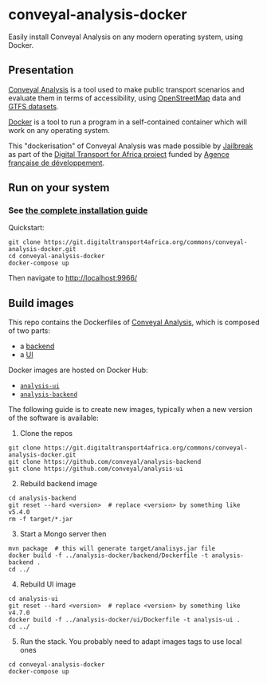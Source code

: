 # conveyal-analysis-docker

Easily install Conveyal Analysis on any modern operating system, using Docker.

## Presentation

[Conveyal Analysis](https://www.conveyal.com/analysis/) is a tool used to make public transport scenarios and evaluate them in terms of accessibility, using [OpenStreetMap](http://openstreetmap.org/) data and [GTFS datasets](https://git.digitaltransport4africa.org/data).

[Docker](docker.com) is a tool to run a program in a self-contained container which will work on any operating system.

This "dockerisation" of Conveyal Analysis was made possible by [Jailbreak](http://jailbreak.paris/) as part of the [Digital Transport for Africa project](http://digitaltransport4africa.org/) funded by [Agence française de développement](https://www.afd.fr/).

## Run on your system

### See [the complete installation guide](/INSTALL.md)

Quickstart:

```
git clone https://git.digitaltransport4africa.org/commons/conveyal-analysis-docker.git
cd conveyal-analysis-docker
docker-compose up
```
Then navigate to [http://localhost:9966/](http://localhost:9966/)

## Build images

This repo contains the Dockerfiles of [Conveyal Analysis](https://www.conveyal.com/analysis/), which is composed of two parts:
- a [backend](https://github.com/conveyal/analysis-backend)
- a [UI](https://github.com/conveyal/analysis-ui)

Docker images are hosted on Docker Hub:
- [`analysis-ui`](https://cloud.docker.com/u/jailbreakparis/repository/docker/jailbreakparis/analysis-ui)
- [`analysis-backend`](https://cloud.docker.com/u/jailbreakparis/repository/docker/jailbreakparis/analysis-backend)

The following guide is to create new images, typically when a new version of the software is available:

1. Clone the repos
```
git clone https://git.digitaltransport4africa.org/commons/conveyal-analysis-docker.git
git clone https://github.com/conveyal/analysis-backend
git clone https://github.com/conveyal/analysis-ui
```
2. Rebuild backend image
```
cd analysis-backend
git reset --hard <version>  # replace <version> by something like v5.4.0
rm -f target/*.jar
```
3. Start a Mongo server then
```
mvn package  # this will generate target/analisys.jar file
docker build -f ../analysis-docker/backend/Dockerfile -t analysis-backend .
cd ../
```
4. Rebuild UI image
```
cd analysis-ui
git reset --hard <version>  # replace <version> by something like v4.7.0
docker build -f ../analysis-docker/ui/Dockerfile -t analysis-ui .
cd ../
```
5. Run the stack. You probably need to adapt
images tags to use local ones
```
cd conveyal-analysis-docker
docker-compose up
```
